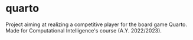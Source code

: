 # quarto
Project aiming at realizing a competitive player for the board game Quarto. Made for Computational Intelligence's course (A.Y. 2022/2023).
